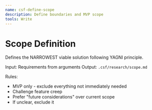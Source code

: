 ```yaml
---
name: csf-define-scope
description: Define boundaries and MVP scope
tools: Write
---
```


# Scope Definition

Defines the NARROWEST viable solution following YAGNI principle.

Input: Requirements from arguments
Output: `.csf/research/scope.md`

Rules:
- MVP only - exclude everything not immediately needed
- Challenge feature creep
- Prefer "future considerations" over current scope
- If unclear, exclude it